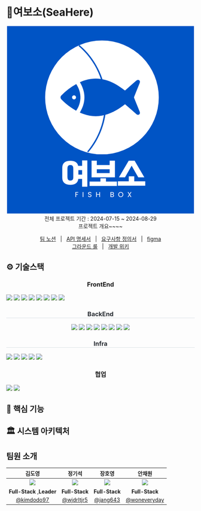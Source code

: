 # 🦐여보소(SeaHere)

<p align="center">
  <img src="./logo.png">
  <br>
  전체 프로젝트 기간 : 2024-07-15 ~ 2024-08-29 <br>
  프로젝트 개요~~~~
</p>

<p align=center>
  <a href="https://www.notion.so/c6626df97574434a8b9f8358b00ece75?v=6f696739249448e392872058a527721e">팀 노션</a>
  &nbsp; | &nbsp; 
  <a href="https://www.notion.so/API-685de6db49e44954af21b2448a3d9df0">API 명세서</a>
  &nbsp; | &nbsp;
  <a href="https://www.notion.so/eadc3fae3a3e40c0a89e97525a234e04">요구사항 정의서</a>   &nbsp; | &nbsp;
  <a href="https://www.figma.com/design/hEmRP4qZuf1fJTlT32mOiE/SeaHere?node-id=0-1">figma</a> 
  <br />
  <a href="https://www.notion.so/GROUND-RULE-d227d18aba144bd8acc6459aacd075fa">그라운드 룰</a>
  &nbsp; | &nbsp; 
  <a href="#">개발 위키</a>
</p>

## ⚙️ 기술스택

 <div align= "center">
    <div style="text-align: center">
    <h3 style="border-bottom: 1px  color: #282d33;"> FrontEnd </h3>
        <div style="margin: ; text-align: left;" "text-align: left;"> 
          <img src="https://img.shields.io/badge/Figma-F24E1E?style=for-the-badge&logo=Figma&logoColor=white">
          <img src="https://img.shields.io/badge/react-17219A?style=for-the-badge&logo=react&logoColor=white">
          <img src="https://img.shields.io/badge/Node.js-339933?style=for-the-badge&logo=Node.js&logoColor=white">
          <img src="https://img.shields.io/badge/Tailwind CSS-06B6D4?style=for-the-badge&logo=Tailwind CSS&logoColor=white">
          <img src="https://img.shields.io/badge/vite-73563B?style=for-the-badge&logo=vite&logoColor=white">
          <img src="https://img.shields.io/badge/webpack-17263B?style=for-the-badge&logo=webpack&logoColor=white">
          <img src="https://img.shields.io/badge/reactquery-FF4154?style=for-the-badge&logo=reactquery&logoColor=white">
          <img src="https://img.shields.io/badge/Zustand-47211C?style=for-the-badge&logo=Zustand&logoColor=white">
        </div>
        </div>
        <h3 style="border-bottom: 1px solid #d8dee4; color: #282d33;"> BackEnd </h3>
          <div style="margin: ; text-align: center;">
              <img src="https://img.shields.io/badge/Java-007396?style=for-the-badge&logo=java&logoColor=white">
              <img src="https://img.shields.io/badge/MySQL-4479A1?style=for-the-badge&logo=MySQL&logoColor=white">
              <img src="https://img.shields.io/badge/Spring Boot-6DB33F?style=for-the-badge&logo=Spring Boot&logoColor=white">
              <img src="https://img.shields.io/badge/Spring Security-2AC89F?style=for-the-badge&logo=Spring Security&logoColor=white">
              <img src="https://img.shields.io/badge/JPA-17219A?style=for-the-badge&logo=JPA&logoColor=white">
              <img src="https://img.shields.io/badge/QueryDSL-8A084B?style=for-the-badge&logo=QueryDSL&logoColor=white">
              <img src="https://img.shields.io/badge/firebase-FE642E?style=for-the-badge&logo=firebase&logoColor=white">
              <img src="https://img.shields.io/badge/Redis-FE2E2E?style=for-the-badge&logo=Redis&logoColor=white">
        </div>

<h3 style="border-bottom: 1px solid #d8dee4; color: #282d33;"> Infra </h3>
    <div style="margin: ; text-align: left;" "text-align: left;">
          <img src="https://img.shields.io/badge/Amazon S3-02569B?style=for-the-badge&logo=Amazon S3&logoColor=white">
          <img src="https://img.shields.io/badge/Amazon AWS-232F3E?style=for-the-badge&logo=Amazon AWS&logoColor=white">
          <img src="https://img.shields.io/badge/Docker-2496ED?style=for-the-badge&logo=Docker&logoColor=white">
          <img src="https://img.shields.io/badge/Jenkins-D24939?style=for-the-badge&logo=Jenkins&logoColor=white">
          <img src="https://img.shields.io/badge/Nginx-04B431?style=for-the-badge&logo=Nginx&logoColor=white">
    </div>

  <h3 style="border-bottom: 1px  color: #282d33;"> 협업 </h3>
    <div style="margin: ; text-align: left;" "text-align: left;">
      <img src="https://img.shields.io/badge/Notion-000000?style=for-the-badge&logo=Notion&logoColor=white">
      <img src="https://img.shields.io/badge/Git-94B431?style=for-the-badge&logo=Git&logoColor=white">
    </div>
</div>

## 🚀 핵심 기능

## 🏛️ 시스템 아키텍처

## 팀원 소개

|                   김도영                   |                   정기석                   |                 장호영                 |                     안채원                     |
| :----------------------------------------: | :----------------------------------------: | :------------------------------------: | :--------------------------------------------: |
|        <img src="#" width="120" />         |        <img src="#" width="120" />         |       <img src="#" width="120">        |           <img src="#" width="120">            |
|         **Full-Stack** ,**Leader**         |               **Full-Stack**               |             **Full-Stack**             |                 **Full-Stack**                 |
| [@kimdodo97](https://github.com/kimdodo97) | [@wjdrltjr5](https://github.com/wjdrltjr5) | [@jang643](https://github.com/jang643) | [@woneveryday](https://github.com/woneveryday) |
